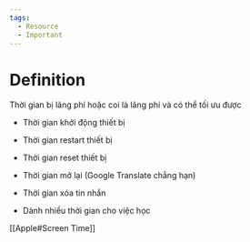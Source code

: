 ```yaml
---
tags:
  - Resource
  - Important
---
```

# Definition

Thời gian bị lãng phí hoặc coi là lãng phí và có thể tối ưu được

- Thời gian khởi động thiết bị
- Thời gian restart thiết bị
- Thời gian reset thiết bị
- Thời gian mở lại (Google Translate chẳng hạn)
- Thời gian xóa tin nhắn

- Dành nhiều thời gian cho việc học

[[Apple#Screen Time]]